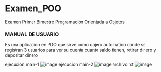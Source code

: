 # Examen_POO
Examen Primer Bimestre Programación Orientada a Objetos

### MANUAL DE USUARIO

Es una aplicacion en POO que sirve como cajero automatico donde se registran 3 usuarios para ver su cuenta cuanto saldo tienen, retirar dinero y depositar dinero

ejecucion main-1
![image](https://user-images.githubusercontent.com/85601974/178286615-829e4648-5166-4f7e-8cd2-a884eaddd30b.png)
ejecucion main-2
![image](https://user-images.githubusercontent.com/85601974/178286547-1817ec41-4fc5-49ff-a66f-b01901f63603.png)
archivo txt
![image](https://user-images.githubusercontent.com/85601974/178286761-e1307389-5543-472e-a250-216d124445e8.png)
